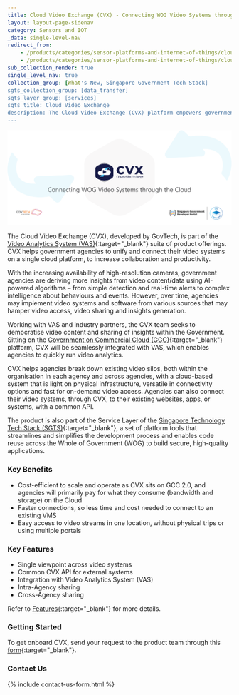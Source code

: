 ```yaml
---
title: Cloud Video Exchange (CVX) - Connecting WOG Video Systems through the Cloud
layout: layout-page-sidenav
category: Sensors and IOT
_data: single-level-nav
redirect_from:
    - /products/categories/sensor-platforms-and-internet-of-things/cloud-video-exchange/
    - /products/categories/sensor-platforms-and-internet-of-things/cloud-video-exchange.html
sub_collection_render: true
single_level_nav: true
collection_group: [What's New, Singapore Government Tech Stack]
sgts_collection_group: [data_transfer]
sgts_layer_group: [services]
sgts_title: Cloud Video Exchange
description: The Cloud Video Exchange (CVX) platform empowers government agencies to unify their video systems on a single cloud platform. Find out more.
---
```


![Cloud Video Exchange header banner](/assets/img/cvx-HeaderBanner-v3.png)

The Cloud Video Exchange (CVX), developed by GovTech, is part of the [Video Analytics System (VAS)](/products/categories/analytics/vas/){:target="_blank"} suite of product offerings. CVX helps government agencies to unify and connect their video systems on a single cloud platform, to increase collaboration and productivity.

With the increasing availability of high-resolution cameras, government agencies are deriving more insights from video content/data using AI-powered algorithms – from simple detection and real-time alerts to complex intelligence about behaviours and events. However, over time, agencies may implement video systems and software from various sources that may hamper video access, video sharing and insights generation. 

Working with VAS and industry partners, the CVX team seeks to democratise video content and sharing of insights within the Government. Sitting on the [Government on Commercial Cloud (GCC)](/products/categories/infrastructure-and-hosting/government-on-commercial-cloud/){:target="_blank"} platform, CVX will be seamlessly integrated with VAS, which enables agencies to quickly run video analytics.

CVX helps agencies break down existing video silos, both within the organisation in each agency and across agencies, with a cloud-based system that is light on physical infrastructure, versatile in connectivity options and fast for on-demand video access.  Agencies can also connect their video systems, through CVX, to their existing websites, apps, or systems, with a common API.

The product is also part of the Service Layer of the [Singapore Technology Tech Stack (SGTS)](/singapore-government-tech-stack/){:target="_blank"}, a set of platform tools that streamlines and simplifies the development process and enables code reuse across the Whole of Government (WOG) to build secure, high-quality applications. 

### Key Benefits

- Cost-efficient to scale and operate as CVX sits on GCC 2.0, and agencies will primarily pay for what they consume (bandwidth and storage) on the Cloud
- Faster connections, so less time and cost needed to connect to an existing VMS
- Easy access to video streams in one location, without physical trips or using multiple portals

### Key Features

- Single viewpoint across video systems
- Common CVX API for external systems
- Integration with Video Analytics System (VAS)
- Intra-Agency sharing
- Cross-Agency sharing

Refer to [Features](/products/categories/sensor-platforms-and-internet-of-things/cloud-video-exchange/features){:target="_blank"} for more details.

### Getting Started

To get onboard CVX, send your request to the product team through this [form](https://form.gov.sg/62280856ba91100012050933){:target="_blank"}.

### Contact Us

{% include contact-us-form.html %}
